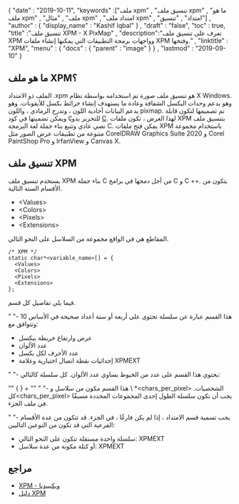 {
  "date" : "2019-10-11",
  "keywords" :["ملف xpm" , "تنسيق ملف xpm" , "ما هو ملف xpm" , "ملف" , "مثال xpm" , "امتداد ملف xpm" , "امتداد" , "تنسيق"] ,
  "author" : {
    "display_name" : "Kashif Iqbal"
} ,
  "draft" : "false",
  "toc" : true,
  "title" :"تنسيق ملف XPM - X PixMap" ,
  "description":"تعرف على تنسيق ملف XPM وواجهات برمجة التطبيقات التي يمكنها إنشاء ملفات XPM وفتحها." ,
  "linktitle" : "XPM",
  "menu" : {
    "docs" : {
      "parent" : "image"
}
} ,
  "lastmod" : "2019-09-10"
}

## ما هو ملف XPM؟

الملف ذو الامتداد .xpm هو تنسيق ملف صورة تم استخدامه بواسطة نظام X Windows. وهو يدعم وحدات البكسل الشفافة وعادة ما يستهدف إنشاء خرائط بكسل للأيقونات. وهو يدعم البيانات أحادية اللون ، وتدرج الرمادي ، واللون pixmap. تم تصميمها لتكون قابلة للتحرير يدويًا ويمكن تضمينها في كود [C](/ar/programme/c/). لهذا الغرض ، تكون ملفات XPM بتنسيق ملف نصي عادي وتتبع بناء جملة لغة البرمجة C. يمكن فتح ملفات XPM باستخدام مجموعة متنوعة من تطبيقات عرض الصور مثل
CorelDRAW Graphics Suite 2020 و Corel PaintShop Pro و IrfanView و Canvas X.

## تنسيق ملف XPM

يستخدم تنسيق ملف XPM بناء جملة C من أجل دمجها في برامج C و C ++. يتكون من الأقسام الستة التالية.

* \<Values>
* \<Colors>
* \<Pixels>
* \<Extensions>

المقاطع هي في الواقع مجموعة من السلاسل على النحو التالي.

```
/* XPM */
static char*<variable_name>[] = {
  <Values>
  <Colors>
  <Pixels>
  <Extensions>
};
```
فيما يلي تفاصيل كل قسم.

"<Values> "- هذا القسم عبارة عن سلسلة تحتوي على أربعة أو ستة أعداد صحيحة في الأساس 10 وتتوافق مع:

* عرض وارتفاع خريطة بيكسل
* عدد الألوان
* عدد الأحرف لكل بكسل
* إحداثيات نقطة اتصال اختيارية وعلامة XPMEXT

"<Colors> "- يحتوي هذا القسم على عدد من الخيوط يساوي عدد الألوان. كل سلسلة كالتالي:

""
<chars>{<key><color> } +
""
"<Pixels> "- هذا القسم مكون من<height> سلاسل و<width> \ *<chars_per_pixel> الشخصيات. كل<chars_per_pixel> يجب أن تكون سلسلة الطول إحدى المجموعات المحددة مسبقًا في ملف<Colors> الجزء.

"<Extension> "- يجب تسمية قسم الامتداد ، إذا لم يكن فارغًا ، في<Values> الجزء. قد تتكون من عدة<Extension> الأقسام الفرعية التي قد تكون من النوعين التاليين:

* سلسلة واحدة مستقلة تتكون على النحو التالي: XPMEXT<extension-name><extension-data>
* أو كتلة مكونة من عدة سلاسل: XPMEXT<extension-name><related extension-data composed of several strings>

## مراجع

* [XPM - ويكيبيديا](https://en.wikipedia.org/wiki/X_PixMap)
* [دليل XPM](http://www.xfree86.org/current/xpm.pdf)

